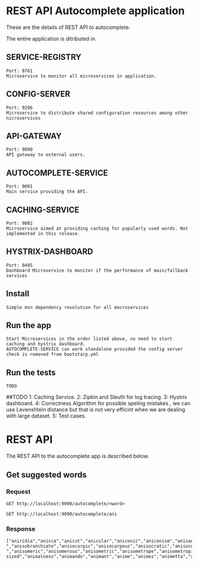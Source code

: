 # REST API Autocomplete application

These are the details of  REST API to autocomplete.

The entire application is ditributed in.

## SERVICE-REGISTRY 
    Port: 8761
    Microservice to monitor all microservices in application.

## CONFIG-SERVER
    Port: 9296
    Microservice to distribute shared configuration resources among other nicroservices

## API-GATEWAY	
    Port: 9090
    API gateway to external users.

## AUTOCOMPLETE-SERVICE
    Port: 9001
    Main service providing the API.

## CACHING-SERVICE	
    Port: 9002
    Microservice aimed at providing caching for popularly used words. Not implemented in this release.

## HYSTRIX-DASHBOARD
    Port: 9495
    Dashboard Microservice to monitor if the performance of main/fallback services


## Install

    Simple mvn dependency resolution for all mocroservices

## Run the app

    Start Microservices in the order listed above, no need to start caching and hystrix dashboard.
    AUTOCOMPLETE-SERVICE can work standalone provided the config server check is removed from bootstarp.yml

## Run the tests

    TODO
##TODO
    1: Caching Service.
    2: Zipkin and Sleuth for log tracing.
    3: Hystrix dashboard.
    4: Correctness Algorithm for possible speling mistakes , we can use Levenshtein distance but that is not very efficint when we are dealing with large dataset.
    5: Test cases.


# REST API

The REST API to the autocomplete app is described below.

## Get suggested words

### Request

`GET http://localhost:9090/autocomplete/<word>`

    GET http://localhost:9090/autocomplete/ani

### Response

    ["aniridia","anicca","anicut","anicular","aniconic","aniconism","anisado","anisate","anisated","anisal","anisalcohol","anisaldehyde","anisaldoxime","anisamide","anisandrous","anisanthous","anisanilide","anischuria","anise","aniseroot","anises","anisette","anisettes","aniseed","aniseeds","aniseikonia","aniseikonic","aniselike","anisuria","anisum","anisic","anisidin","anisidine","anisidino","anisil","anisilic","anisyl","anisylidene","anis-","anisobranchiate","anisocarpic","anisocarpous","anisocratic","anisocercal","anisochromatic","anisochromia","anisocycle","anisocytosis","anisocoria","anisocotyledonous","anisocotyly","anisodactyl","anisodactyle","anisodactylic","anisodactylous","anisodont","anisogamete","anisogametes","anisogametic","anisogamy","anisogamic","anisogamous","anisogeny","anisogenous","anisogynous","anisognathism","anisognathous","anisoiconia","anisoin","anisokonia","anisol","anisole","anisoles","anisoleucocytosis","aniso-","anisomeric","anisomerous","anisometric","anisometrope","anisometropia","anisometropic","anisomelus","anisomelia","anisomyarian","anisomyodian","anisomyodous","anisopteran","anisopterous","anisopetalous","anisophylly","anisophyllous","anisopia","anisopleural","anisopleurous","anisopod","anisopodal","anisopodous","anisopogonous","anisospore","anisostaminous","anisostemonous","anisosthenic","anisostichous","anisostomous","anisosepalous","anisotropal","anisotrope","anisotropy","anisotropic","anisotropical","anisotropically","anisotropism","anisotropies","anisotropous","anisotonic","anisoyl","anidrosis","anidian","anidiomatic","anidiomatical","anitrogenous","anither","anitinstitutionalism","anitos","aniente","anientise","anigh","anight","anights","anilau","anilao","anils","anile","anileness","anilic","anilid","anilide","anilidic","anilidoxime","anility","anilities","aniliid","anilin","anilinctus","anilins","aniline","anilines","anilingus","anilinism","anilino","anilinophile","anilinophilous","anilla","anilopyrin","anilopyrine","anim","anima","animability","animable","animableness","animacule","animastic","animastical","animadversal","animadversive","animadversiveness","animadversion","animadversional","animadversions","animadvert","animadverts","animadverter","animadverted","animadverting","animate","animater","animaters","animates","animated","animatedly","animately","animateness","animatist","animatistic","animatism","animative","animating","animatingly","animation","animations","animato","animator","animators","animator's","animatograph","animal","animala","animalcula","animalcular","animalculae","animalcule","animalcules","animalculum","animalculist","animalculism","animalculine","animalculous","animals","animal's","animalhood","animalian","animalic","animalisation","animalist","animalistic","animalise","animalised","animalish","animalising","animalism","animality","animalities","animalier","animalivore","animalivorous","animalization","animalize","animalized","animalizing","animalillio","animally","animallike","animal-sized","animalness","animando","animant","anime","animes","animetta","animus","animuses","animi","animis","animist","animists","animistic","animism","animisms","animize","animized","animikite","animine","anim.","animo","animose","animoseness","animosity","animosities","animoso","animotheism","animous","anion","anions","anion's","anionic","anionically","anionics"]





